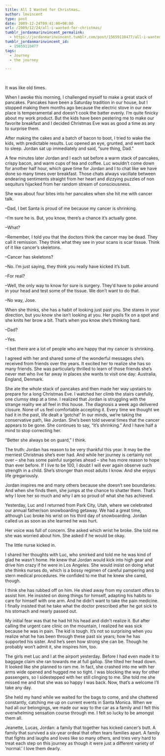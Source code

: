 ```yaml
---
title: All I Wanted for Christmas…
author: lmvincent
type: post
date: 2009-12-24T09:41:00+00:00
url: /2009/12/24/all-i-wanted-for-christmas/
tumblr_jordanmarinvincent_permalink:
  - https://jordanmarinvincent.tumblr.com/post/15659110477/all-i-wanted-for-christmas
tumblr_jordanmarinvincent_id:
  - 15659110477
tags:
  - Journey
  - the journey

---
```

&nbsp;

It was like old times.

When I awoke this morning, I challenged myself to make a great stack of pancakes. Pancakes have been a Saturday tradition in our house, but I stopped making them months ago because the electric stove in our new place is temperamental and doesn’t cook the batter evenly. I’m quite finicky about my work product. But the kids have been pestering me to make our favorite breakfast and I decided Christmas Eve was as good a time as any to surprise them.

After making the cakes and a batch of bacon to boot, I tried to wake the kids, with predictable results. Luc opened an eye, grunted, and went back to sleep. Jordan sat up immediately and said, “sure thing, Dad.”

A few minutes later Jordan and I each sat before a warm stack of pancakes, crispy bacon, and warm cups of tea and coffee. Luc wouldn’t come down for another half hour, which gave time for Jordan and I to chat like we have done so many times over breakfast. Those chats always vacillate between endearing sentiments straight from her heart and dizzying puzzles of non sequiturs hijacked from her random stream of consciousness.

She was about four bites into her pancakes when she hit me with cancer talk.

–Dad, I bet Santa is proud of me because my cancer is shrinking.

–I’m sure he is. But, you know, there’s a chance it’s actually gone.

–What?

–Remember, I told you that the doctors think the cancer may be dead. They call it remission. They think what they see in your scans is scar tissue. Think of it like cancer’s skeletons.

–Cancer has skeletons?

–No. I’m just saying, they think you really have kicked it’s butt.

–For real?

–Well, the only way to know for sure is surgery. They’d have to poke around in your head and test some of the tissue. We don’t want to do that.

–No way, Jose.

When she thinks, she has a habit of looking just past you. She stares in your direction, but you know she isn’t looking at you. Her pupils fix on a spot and she knits her brow a bit. That’s when you know she’s thinking hard.

–Dad?

–Yes.

–I bet there are a lot of people who are happy that my cancer is shrinking.

I agreed with her and shared some of the wonderful messages she’s received from friends over the years. It excited her to realize she has so many friends. She was particularly thrilled to learn of those friends she’s never met who live far away in places she wants to visit one day: Australia, England, Denmark.

She ate the whole stack of pancakes and then made her way upstairs to prepare for a long Christmas Eve. I watched her climb the stairs carefully, one clumsy step at a time. I realized that Jordan is struggling with the strange reality we all feel in this house. The diagnosis a week ago delivered closure. None of us feel comfortable accepting it. Every time we thought we had it in the past, life dealt a ‘gotcha!’ In our minds, we’re taking the conservative path, like Jordan. She’s been told several times that the cancer appears to be gone. She continues to say, “it’s shrinking.” And I have half a mind to stop correcting her.

“Better she always be on guard,” I think.

The truth: Jordan has reason to be very thankful this year. It may be the merriest Christmas she’s ever had. And while her journey is certainly not over – she has some painful surgeries ahead – she has more reason to hope than ever before. If I live to be 100, I doubt I will ever again observe such strength in a child. She’s stronger than most adults I know. And she enjoys life gregariously.

Jordan inspires me and many others because she doesn’t see boundaries. And when she finds them, she jumps at the chance to shatter them. That’s why I love her so much and why I am so proud of what she has achieved.

Yesterday, Luc and I returned from Park City, Utah, where we celebrated our annual father/son snowboarding getaway. We had a great time, although Luc broke his wrist on his third day of snowboarding. Jordan called us as soon as she learned he was hurt.

Her voice was full of concern. She asked which wrist he broke. She told me she was worried about him. She asked if he would be okay.

The little nurse kicked in.

I shared her thoughts with Luc, who smirked and told me he was kind of glad he wasn’t home. He knew that Jordan would kick into high gear and drive him crazy if he were in Los Angeles. She would insist on doing what she thinks nurses do, which is a bossy regimen of careful pampering and stern medical procedures. He confided to me that he knew she cared, though.

I think she has rubbed off on him. He shied away from my constant offers to assist him. He insisted on doing things for himself, adapting his habits to care for himself with one arm. And he didn’t want to take the pain medicine. I finally insisted that he take what the doctor prescribed after he got sick to his stomach and nearly passed out.

My initial fear was that he had hit his head and didn’t realize it. But after calling the urgent care clinic on the mountain, I realized he was sick because he was in pain. The kid is tough. It’s not so surprising when you realize what he has been through these past six years; how he has supported his sister. And he’s seen how strong she can be. Though he probably won’t admit it, she inspires him, too.

The girls met Luc and I at the airport yesterday. Before I had even made it to baggage claim she ran towards me at full gallop. She tilted her head down. It looked like she planned to ram me. In fact, she crashed into me with her arms wide opened and hugged me so tight. I was blocking the way for other passengers, so I sidestepped with her still clinging to me. She told me she missed me and that she was so happy I was back. Now, that’s a welcome I’ll take any day.

She held my hand while we waited for the bags to come, and she chattered constantly, catching me up on current events in Santa Monica. When we had all our belongings, we made our way to the car as a family and I felt this overwhelming sensation course through me. I felt so lucky to be amongst them all.

Jeanette, Lucas, Jordan: a family that together has kicked cancer’s butt. A family that survived a six-year ordeal that often tears families apart. A family that fights and laughs and loves like so many others, and tries very hard to treat each step on this journey as though it were just a different variety of &#8216;normal.’ I love them dearly.

<div class="blogger-post-footer">
  <img loading="lazy" src="https://blogger.googleusercontent.com/tracker/9039099668816362935-2767858264214892239?l=jordansjourney2.blogspot.com" alt="" width="1" height="1" />
</div>